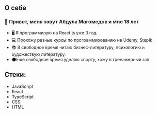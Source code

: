 <h2>О себе</h2>
<h3>👋 Привет, меня зовут Абдула Магомeдов и мне 18 лет</h3>
<ul>
   <li>🖥️ Я программирую на React.js уже 3 год.</li>
   <li>💻 Прохожу разные курсы по программированию на Udemy, Stepik</li>
   <li>📚 В свободное время читаю бизнес-литературу, психологию и художествую литературу. </li>
   <li>🌑Еще свободное время уделяю спорту, хожу в тренажерный зал.</li>
</ul>


<h2>Стеки:</h2>

   <ul>
      <li>JavaScript</li>
      <li>React</li>
      <li>TypeScript</li>
      <li>CSS</li>
      <li>HTML</li>


   </ul>
